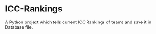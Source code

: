 # ICC-Rankings
A Python project which tells current ICC Rankings of teams and save it in Database file.
